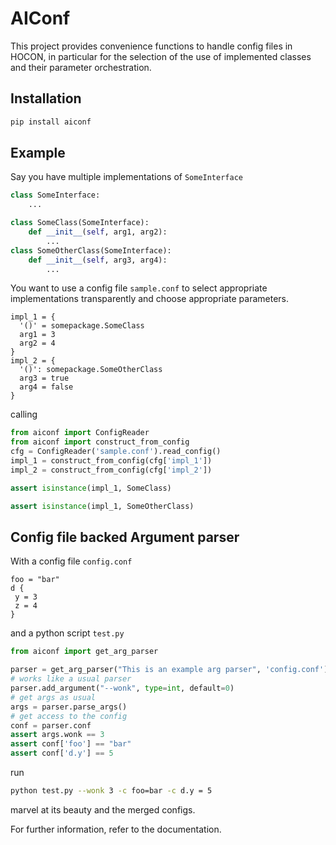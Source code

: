# AIConf
This project provides convenience functions to handle config files in HOCON, in particular for the selection of the use of implemented classes and their parameter orchestration.

## Installation
```bash
pip install aiconf
```

## Example

Say you have multiple implementations of `SomeInterface`
```python
class SomeInterface:
    ...

class SomeClass(SomeInterface):
    def __init__(self, arg1, arg2):
        ...
class SomeOtherClass(SomeInterface):
    def __init__(self, arg3, arg4):
        ...
```
You want to use a config file `sample.conf` to select appropriate implementations transparently and choose appropriate parameters.
```hocon
impl_1 = {
  '()' = somepackage.SomeClass
  arg1 = 3
  arg2 = 4
}
impl_2 = {
  '()': somepackage.SomeOtherClass
  arg3 = true
  arg4 = false
}
```
calling
```python
from aiconf import ConfigReader
from aiconf import construct_from_config
cfg = ConfigReader('sample.conf').read_config()
impl_1 = construct_from_config(cfg['impl_1'])
impl_2 = construct_from_config(cfg['impl_2'])

assert isinstance(impl_1, SomeClass)

assert isinstance(impl_1, SomeOtherClass)
```
## Config file backed Argument parser
With a config file `config.conf`
```hocon
foo = "bar"
d {
 y = 3
 z = 4
}

```

and a python script `test.py`
```python
from aiconf import get_arg_parser

parser = get_arg_parser("This is an example arg parser", 'config.conf')
# works like a usual parser
parser.add_argument("--wonk", type=int, default=0)
# get args as usual
args = parser.parse_args()
# get access to the config
conf = parser.conf
assert args.wonk == 3
assert conf['foo'] == "bar"
assert conf['d.y'] == 5
```
run
```bash
python test.py --wonk 3 -c foo=bar -c d.y = 5
```

marvel at its beauty and the merged configs.

For further information, refer to the documentation.